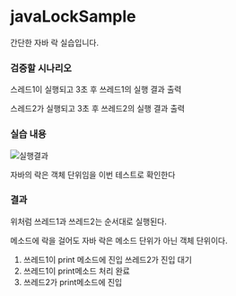 # javaLockSample
간단한 자바 락 실습입니다.

### 검증할 시나리오

스레드1이 실행되고 3초 후 쓰레드1의 실행 결과 출력

스레드2가 실행되고 3초 후 쓰레드2의 실행 결과 출력

### 실습 내용
![실행결과](https://user-images.githubusercontent.com/46879264/197384720-636acac5-8c48-42c8-bab4-cec8b84ad47e.png)

자바의 락은 객체 단위임을 이번 테스트로 확인한다

### 결과
위처럼 쓰레드1과 쓰레드2는 순서대로 실행된다.

메소드에 락을 걸어도 자바 락은 메소드 단위가 아닌 객체 단위이다.

1. 쓰레드1이 print 메소드에 진입 쓰레드2가 진입 대기
2. 쓰레드1이 print메소드 처리 완료
3. 쓰레드2가 print메소드에 진입
